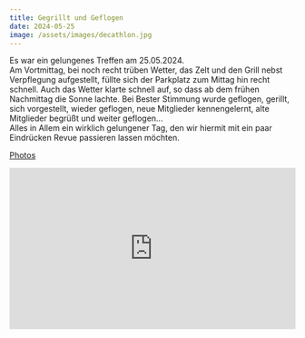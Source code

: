 ```yaml
---
title: Gegrillt und Geflogen
date: 2024-05-25
image: /assets/images/decathlon.jpg
---
```


Es war ein gelungenes Treffen am 25.05.2024.
<br/>Am Vortmittag, bei noch recht trüben Wetter, das Zelt und den Grill nebst
Verpflegung aufgestellt, füllte sich der Parkplatz zum Mittag hin recht schnell.
Auch das Wetter klarte schnell auf, so dass ab dem frühen Nachmittag die Sonne
lachte. Bei Bester Stimmung wurde geflogen, gerillt, sich vorgestellt, wieder
geflogen, neue Mitglieder kennengelernt, alte Mitglieder begrüßt und weiter
geflogen...
<br/>Alles in Allem ein wirklich gelungener Tag, den wir hiermit mit ein paar
Eindrücken Revue passieren lassen möchten.

[Photos](https://tutz-fotos.dyndns.org/mo/sharing/FodGCfOiA#/)

<div class="w-full">
<iframe width="100%" style="aspect-ratio: 16 / 9;" src="https://www.youtube.com/embed/qkUoBrvFajE?si=egHTaiCsh-q2cru7" title="YouTube video player" frameborder="0" allow="accelerometer; autoplay; clipboard-write; encrypted-media; gyroscope; picture-in-picture; web-share" referrerpolicy="strict-origin-when-cross-origin" allowfullscreen></iframe>
</div>

